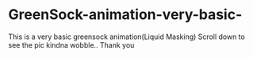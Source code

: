 # GreenSock-animation-very-basic-
This is a very basic greensock animation(Liquid Masking)
Scroll down to see the pic kindna wobble.. Thank you
